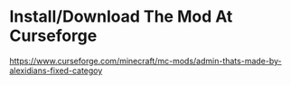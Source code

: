# Install/Download The Mod At Curseforge

https://www.curseforge.com/minecraft/mc-mods/admin-thats-made-by-alexidians-fixed-categoy
